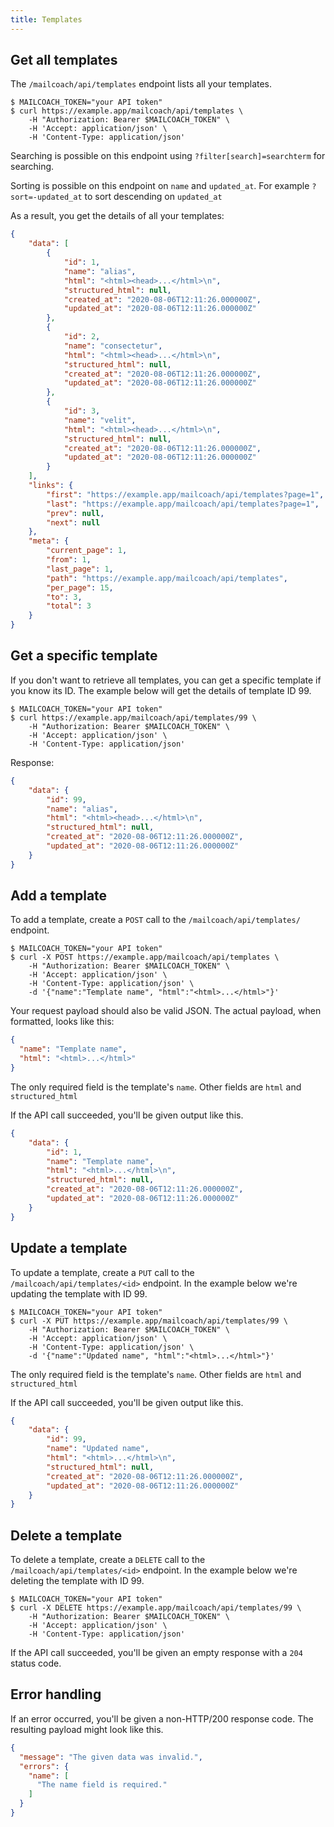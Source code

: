 ```yaml
---
title: Templates
---
```


## Get all templates

The `/mailcoach/api/templates` endpoint lists all your templates.

```shell script
$ MAILCOACH_TOKEN="your API token"
$ curl https://example.app/mailcoach/api/templates \
    -H "Authorization: Bearer $MAILCOACH_TOKEN" \
    -H 'Accept: application/json' \
    -H 'Content-Type: application/json'
```

Searching is possible on this endpoint using `?filter[search]=searchterm` for searching.

Sorting is possible on this endpoint on `name` and `updated_at`. For example `?sort=-updated_at` to sort descending on `updated_at`

As a result, you get the details of all your templates:

```json
{
    "data": [
        {
            "id": 1,
            "name": "alias",
            "html": "<html><head>...</html>\n",
            "structured_html": null,
            "created_at": "2020-08-06T12:11:26.000000Z",
            "updated_at": "2020-08-06T12:11:26.000000Z"
        },
        {
            "id": 2,
            "name": "consectetur",
            "html": "<html><head>...</html>\n",
            "structured_html": null,
            "created_at": "2020-08-06T12:11:26.000000Z",
            "updated_at": "2020-08-06T12:11:26.000000Z"
        },
        {
            "id": 3,
            "name": "velit",
            "html": "<html><head>...</html>\n",
            "structured_html": null,
            "created_at": "2020-08-06T12:11:26.000000Z",
            "updated_at": "2020-08-06T12:11:26.000000Z"
        }
    ],
    "links": {
        "first": "https://example.app/mailcoach/api/templates?page=1",
        "last": "https://example.app/mailcoach/api/templates?page=1",
        "prev": null,
        "next": null
    },
    "meta": {
        "current_page": 1,
        "from": 1,
        "last_page": 1,
        "path": "https://example.app/mailcoach/api/templates",
        "per_page": 15,
        "to": 3,
        "total": 3
    }
}
```

## Get a specific template

If you don't want to retrieve all templates, you can get a specific template if you know its ID. The example below will get the details of template ID 99.

```shell script
$ MAILCOACH_TOKEN="your API token"
$ curl https://example.app/mailcoach/api/templates/99 \
    -H "Authorization: Bearer $MAILCOACH_TOKEN" \
    -H 'Accept: application/json' \
    -H 'Content-Type: application/json'
```

Response:

```json
{
    "data": {
        "id": 99,
        "name": "alias",
        "html": "<html><head>...</html>\n",
        "structured_html": null,
        "created_at": "2020-08-06T12:11:26.000000Z",
        "updated_at": "2020-08-06T12:11:26.000000Z"
    }
}
```

## Add a template

To add a template, create a `POST` call to the `/mailcoach/api/templates/` endpoint.

```shell script
$ MAILCOACH_TOKEN="your API token"
$ curl -X POST https://example.app/mailcoach/api/templates \
    -H "Authorization: Bearer $MAILCOACH_TOKEN" \
    -H 'Accept: application/json' \
    -H 'Content-Type: application/json' \
    -d '{"name":"Template name", "html":"<html>...</html>"}'
```

Your request payload should also be valid JSON. The actual payload, when formatted, looks like this:

```json
{
  "name": "Template name",
  "html": "<html>...</html>"
}
```

The only required field is the template's `name`. Other fields are `html` and `structured_html`

If the API call succeeded, you'll be given output like this.

```json
{
    "data": {
        "id": 1,
        "name": "Template name",
        "html": "<html>...</html>\n",
        "structured_html": null,
        "created_at": "2020-08-06T12:11:26.000000Z",
        "updated_at": "2020-08-06T12:11:26.000000Z"
    }
}
```

## Update a template

To update a template, create a `PUT` call to the `/mailcoach/api/templates/<id>` endpoint. In the example below we're updating the template with ID 99.

```shell script
$ MAILCOACH_TOKEN="your API token"
$ curl -X PUT https://example.app/mailcoach/api/templates/99 \
    -H "Authorization: Bearer $MAILCOACH_TOKEN" \
    -H 'Accept: application/json' \
    -H 'Content-Type: application/json' \
    -d '{"name":"Updated name", "html":"<html>...</html>"}'
```

The only required field is the template's `name`. Other fields are `html` and `structured_html`

If the API call succeeded, you'll be given output like this.

```json
{
    "data": {
        "id": 99,
        "name": "Updated name",
        "html": "<html>...</html>\n",
        "structured_html": null,
        "created_at": "2020-08-06T12:11:26.000000Z",
        "updated_at": "2020-08-06T12:11:26.000000Z"
    }
}
```

## Delete a template

To delete a template, create a `DELETE` call to the `/mailcoach/api/templates/<id>` endpoint. In the example below we're deleting the template with ID 99.

```shell script
$ MAILCOACH_TOKEN="your API token"
$ curl -X DELETE https://example.app/mailcoach/api/templates/99 \
    -H "Authorization: Bearer $MAILCOACH_TOKEN" \
    -H 'Accept: application/json' \
    -H 'Content-Type: application/json'
```

If the API call succeeded, you'll be given an empty response with a `204` status code.

## Error handling

If an error occurred, you'll be given a non-HTTP/200 response code. The resulting payload might look like this.

```json
{
  "message": "The given data was invalid.",
  "errors": {
    "name": [
      "The name field is required."
    ]
  }
}
```
